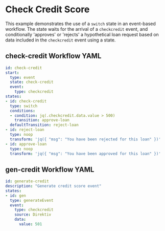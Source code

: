 

# Check Credit Score

This example demonstrates the use of a `switch` state in an event-based workflow. The state waits for the arrival of a `checkcredit` event, and conditionally 'approves' or 'rejects' a hypothetical loan request based on data included in the `checkcredit` event using a state.

## check-credit Workflow YAML
```yaml
id: check-credit
start:
  type: event
  state: check-credit
  event:
    type: checkcredit
states:
- id: check-credit
  type: switch
  conditions:
  - condition: jq(.checkcredit.data.value > 500)
    transition: approve-loan
  defaultTransition: reject-loan
- id: reject-loan
  type: noop
  transform: 'jq({ "msg": "You have been rejected for this loan" })'
- id: approve-loan
  type: noop
  transform: 'jq({ "msg": "You have been approved for this loan" })'
```

## gen-credit Workflow YAML
```yaml
id: generate-credit
description: "Generate credit score event" 
states:
- id: gen
  type: generateEvent
  event:
    type: checkcredit
    source: Direktiv
    data:
      value: 501
```
